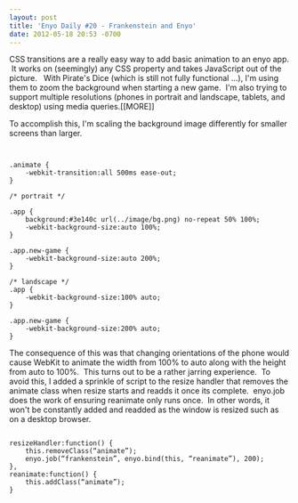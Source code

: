 ```yaml
---
layout: post
title: 'Enyo Daily #20 - Frankenstein and Enyo'
date: 2012-05-18 20:53 -0700
---
```


<p><p>CSS transitions are a really easy way to add basic animation to an enyo app.  It works on (seemingly) any CSS property and takes JavaScript out of the picture.   With Pirate's Dice (which is still not fully functional ...), I'm using them to zoom the background when starting a new game.  I'm also trying to support multiple resolutions (phones in portrait and landscape, tablets, and desktop) using media queries.[[MORE]]</p>

<p>To accomplish this, I'm scaling the background image differently for smaller screens than larger.</p>

<pre><code>

.animate {
    -webkit-transition:all 500ms ease-out;
}

/* portrait */

.app {
    background:#3e140c url(../image/bg.png) no-repeat 50% 100%;
    -webkit-background-size:auto 100%;
}

.app.new-game {
    -webkit-background-size:auto 200%;
}

/* landscape */
.app {
    -webkit-background-size:100% auto;
}

.app.new-game {
    -webkit-background-size:200% auto;
}
</code></pre>
<p>The consequence of this was that changing orientations of the phone would cause WebKit to animate the width from 100% to auto along with the height from auto to 100%.  This turns out to be a rather jarring experience.  To avoid this, I added a sprinkle of script to the resize handler that removes the animate class when resize starts and readds it once its complete.  enyo.job does the work of ensuring reanimate only runs once.  In other words, it won't be constantly added and readded as the window is resized such as on a desktop browser.</p>

<pre><code class="javascript">
resizeHandler:function() {
    this.removeClass(“animate”);
    enyo.job(“frankenstein”, enyo.bind(this, “reanimate”), 200);
},
reanimate:function() {
    this.addClass(“animate”);
}
</code></pre></p>